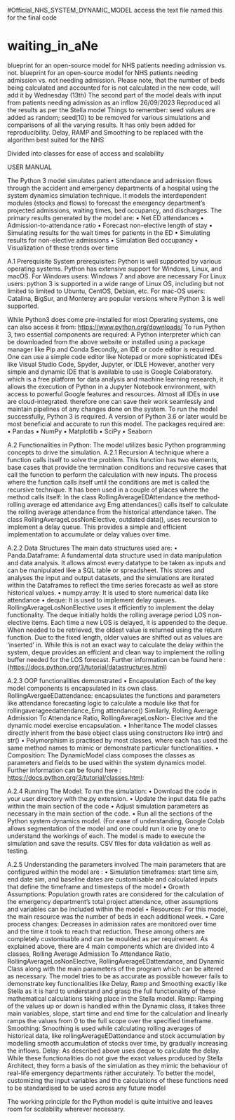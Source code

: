 #Official_NHS_SYSTEM_DYNAMIC_MODEL
access the text file named this for the final code 



# waiting_in_aNe
blueprint for an open-source model for NHS patients needing admission vs. not.
blueprint for an open-source model for NHS patients needing admission vs. not needing admission. Please note, that the number of beds being calculated and accounted for is not calculated in the new code, will add it by Wednesday (13th) The second part of the model deals with input from patients needing admission as an inflow
26/09/2023
Reproduced all the results as per the Stella model
Things to remember: seed values are added as random; seed(10) to be removed for various simulations and comparisons of all the varying results. It has only been added for reproducibility. 
Delay, RAMP and Smoothing to be replaced with the algorithm best suited for the NHS 

Divided into classes for ease of access and scalability


USER MANUAL

The Python 3 model simulates patient attendance and admission flows through the
accident and emergency departments of a hospital using the system dynamics simulation
technique. It models the interdependent modules (stocks and flows) to forecast
the emergency department’s projected admissions, waiting times, bed occupancy, and
discharges. The primary results generated by the model are:
• Net ED attendances
• Admission-to-attendance ratio
• Forecast non-elective length of stay
• Simulating results for the wait times for patients in the ED
• Simulating results for non-elective admissions
• Simulation Bed occupancy
• Visualization of these trends over time

A.1 Prerequisite
System prerequisites: Python is well supported by various operating systems. Python
has extensive support for Windows, Linux, and macOS.
For Windows users: Windows 7 and above are necessary
For Linux users: python 3 is supported in a wide range of Linux OS, including but not limited to
limited to Ubuntu, CentOS, Debian, etc.
For mac-OS users: Catalina, BigSur, and Monterey are popular versions where Python
3 is well supported.

While Python3 does come pre-installed for most Operating systems, one can also access
it from: https://www.python.org/downloads/
To run Python 3, two essential components are required: A Python interpreter which
can be downloaded from the above website or installed using a package manager like
Pip and Conda
Secondly, an IDE or code editor is required. One can use a simple code editor like
Notepad or more sophisticated IDEs like Visual Studio Code, Spyder, Jupyter, or IDLE
However, another very simple and dynamic IDE that is available to use is Google Colaboratory.
which is a free platform for data analysis and machine learning research,
it allows the execution of Python in a Jupyter Notebook environment, with access to
powerful Google features and resources. Almost all IDEs in use are cloud-integrated.
therefore one can save their work seamlessly and maintain pipelines of any changes
done on the system.
To run the model successfully, Python 3 is required. A version of Python 3.6 or
later would be most beneficial and accurate to run this model. The packages required
are:
• Pandas
• NumPy
• Matplotlib
• SciPy
• Seaborn

A.2 Functionalities in Python:
The model utilizes basic Python programming concepts to drive the simulation.
A.2.1 Recursion
A technique where a function calls itself to solve the problem. This function has two
elements, base cases that provide the termination conditions and recursive cases that
call the function to perform the calculation with new inputs. The process where the
function calls itself until the conditions are met is called the recursive technique.
It has been used in a couple of places where the method calls itself: In the class
RollingAverageEDAttendance the method- rolling average ed attendance avg Emg attendances()
calls itself to calculate the rolling average attendance from the historical attendance
taken. The class RollingAverageLossNonElective, outdated data(), uses recursion to
implement a delay queue. This provides a simple and efficient implementation to accumulate
or delay values over time.

A.2.2 Data Structures
The main data structures used are:
• Panda.Dataframe: A fundamental data structure used in data manipulation and
data analysis. It allows almost every datatype to be taken as inputs and can be
manipulated like a SQL table or spreadsheet. This stores and analyses the input
and output datasets, and the simulations are iterated within the Dataframes to
reflect the time series forecasts as well as store historical values.
• numpy.array: It is used to store numerical data like attendance
• deque: It is used to implement delay queues. RollingAverageLosNonElective
uses it efficiently to implement the delay functionality. The deque initially holds
the rolling average period LOS non-elective items. Each time a new LOS is delayed, it
is appended to the deque. When needed to be retrieved, the oldest value is returned
using the return function. Due to the fixed length, older values are shifted
out as values are ‘inserted’ in. While this is not an exact way to calculate the
delay within the system, deque provides an efficient and clean way to implement
the rolling buffer needed for the LOS forecast.
Further information can be found here : (https://docs.python.org/3/tutorial/datastructures.html)

A.2.3 OOP functionalities demonstrated
• Encapsulation
Each of the key model components is encapsulated in its own class.
RollingAvergaeEDattendance: encapsulates the functions and parameters like attendance
forecasting logic to calculate a module like that for rollingaverageedattendance_Emg attendance()
Similarly, Rolling Average Admission To Attendance Ratio, RollingAverageLosNon-
Elective and the dynamic model exercise encapsulation.
• Inheritance The model classes directly inherit from the base object class using
constructors like intr() and str()
• Polymorphism is practised by most classes, where each has used the same method
names to mimic or demonstrate particular functionalities.
• Composition: The DynamicModel class composes the classes as parameters and
fields to be used within the system dynamics model.
Further information can be found here : https://docs.python.org/3/tutorial/classes.html:

A.2.4 Running The Model:
To run the simulation:
• Download the code in your user directory with the.py extension.
• Update the input data file paths within the main section of the code
• Adjust simulation parameters as necessary in the main section of the code.
• Run all the sections of the Python system dynamics model. (For ease of understanding,
Google Colab allows segmentation of the model and one could run it
one by one to understand the workings of each.
The model is made to execute the simulation and save the results. CSV files for data
validation as well as testing.

A.2.5 Understanding the parameters involved
The main parameters that are configured within the model are :
• Simulation timeframes: start time sim, end date sim, and baseline dates are customisable
and calculated inputs that define the timeframe and timesteps of the
model
• Growth Assumptions: Population growth rates are considered for the calculation
of the emergency department’s total project attendance, other assumptions and
variables can be included within the model
• Resources: For this model, the main resource was the number of beds in each
additional week.
• Care process changes: Decreases in admission rates are monitored over time
and the time it took to reach that reduction.
These among others are completely customisable and can be moulded as per requirement.
As explained above, there are 4 main components which are divided into 4
classes, Rolling Average Admission To Attendance Ratio, RollingAverageLosNonElective,
RollingAverageEDattendance, and Dynamic Class along with the main parameters
of the program which can be altered as necessary. The model tries to be as accurate as
possible however fails to demonstrate key functionalities like Delay, Ramp and Smoothing
exactly like Stella as it is hard to understand and grasp the full functionality
of these mathematical calculations taking place in the Stella model.
Ramp: Ramping of the values up or down is handled within the Dynamic class, it takes
three main variables, slope, start time and end time for the calculation and linearly
ramps the values from 0 to the full scope over the specified timeframe.
Smoothing: Smoothing is used while calculating rolling averages of historical data, like
rollingAverageEDattendance and stock accumulation by modelling smooth accumulation
of stocks over time, by gradually increasing the inflows.
Delay: As described above uses deque to calculate the delay.
While these functionalities do not give the exact values produced by Stella Architect,
they form a basis of the simulation as they mimic the behaviour of real-life emergency
departments rather accurately. To better the model, customizing the input variables
and the calculations of these functions need to be standardised to be used across any
future model

The working principle for the Python model is quite intuitive and leaves room for scalability
wherever necessary.
